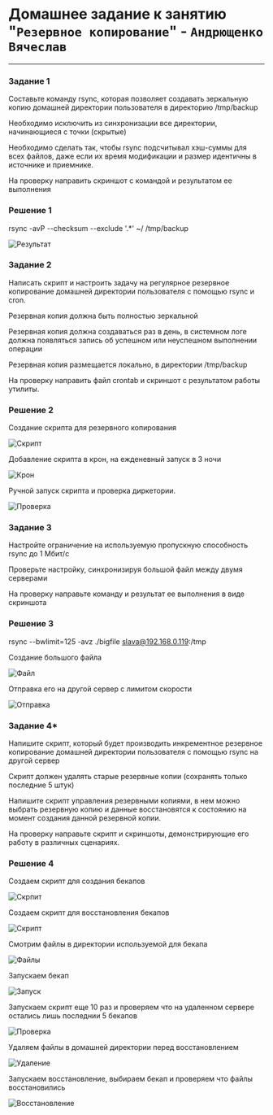 # Домашнее задание к занятию "`Резервное копирование`" - `Андрющенко Вячеслав`


---

### Задание 1   

Составьте команду rsync, которая позволяет создавать зеркальную копию домашней директории пользователя в директорию /tmp/backup

Необходимо исключить из синхронизации все директории, начинающиеся с точки (скрытые)

Необходимо сделать так, чтобы rsync подсчитывал хэш-суммы для всех файлов, даже если их время модификации и размер идентичны в источнике и приемнике.

На проверку направить скриншот с командой и результатом ее выполнения



### Решение 1   

rsync -avP --checksum --exclude '.*' ~/ /tmp/backup 

![Результат](/img/1.png)  


### Задание 2   

Написать скрипт и настроить задачу на регулярное резервное копирование домашней директории пользователя с помощью rsync и cron.

Резервная копия должна быть полностью зеркальной

Резервная копия должна создаваться раз в день, в системном логе должна появляться запись об успешном или неуспешном выполнении операции

Резервная копия размещается локально, в директории /tmp/backup

На проверку направить файл crontab и скриншот с результатом работы утилиты.


### Решение 2  


Создание скрипта для резервного копирования

![Скрипт](/img/2.png) 


Добавление скрипта в крон, на ежденевный запуск в 3 ночи

![Крон](/img/2_1.png) 

Ручной запуск скрипта и проверка диркетории. 

![Проверка](/img/2_2.png) 



### Задание 3   


Настройте ограничение на используемую пропускную способность rsync до 1 Мбит/c

Проверьте настройку, синхронизируя большой файл между двумя серверами

На проверку направьте команду и результат ее выполнения в виде скриншота

### Решение 3 


rsync --bwlimit=125 -avz ./bigfile slava@192.168.0.119:/tmp


Создание большого файла  

![Файл](/img/3.png) 

Отправка его на другой сервер с лимитом скорости 
 
![Отправка](/img/3_1.png) 


### Задание 4*   


Напишите скрипт, который будет производить инкрементное резервное копирование домашней директории пользователя с помощью rsync на другой сервер  

Скрипт должен удалять старые резервные копии (сохранять только последние 5 штук)  

Напишите скрипт управления резервными копиями, в нем можно выбрать резервную копию и данные восстановятся к состоянию на момент создания данной резервной копии.  

На проверку направьте скрипт и скриншоты, демонстрирующие его работу в различных сценариях.  


### Решение 4  

Создаем скрипт для создания бекапов  

![Скрпит](/img/4.png) 

Создаем скрипт для восстановления бекапов  

![Скрипт](/img/4_1.png) 


Смотрим файлы в директории используемой для бекапа

![Файлы](/img/4_2.png) 

Запускаем бекап  

![Запуск](/img/4_3.png) 


Запускаем скрипт еще 10 раз и проверяем что на удаленном сервере остались лишь последнии 5 бекапов 

![Проверка](/img/4_4.png) 


Удаляем файлы в домашней директории перед восстановлением 

![Удаление](/img/4_5.png) 


Запускаем восстановление, выбираем бекап и проверяем что файлы восстановились 


![Восстановление](/img/4_6.png) 

